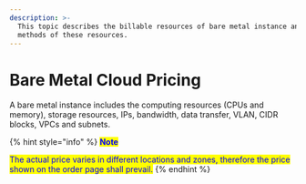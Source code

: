 ```yaml
---
description: >-
  This topic describes the billable resources of bare metal instance and billing
  methods of these resources.
---
```


# Bare Metal Cloud Pricing

A bare metal instance includes the computing resources (CPUs and memory), storage resources, IPs, bandwidth, data transfer, VLAN, CIDR blocks, VPCs and subnets.

{% hint style="info" %}
<mark style="color:blue;">**Note**</mark>

<mark style="color:blue;">The actual price varies in different locations and zones, therefore the price shown on the order page shall prevail.</mark>
{% endhint %}

